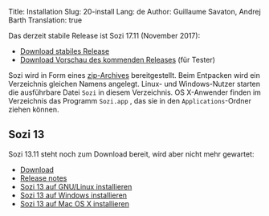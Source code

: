 Title: Installation
Slug: 20-install
Lang: de
Author: Guillaume Savaton, Andrej Barth
Translation: true

Das derzeit stabile Release ist Sozi 17.11 (November 2017):

  * [Download stabiles Release](https://github.com/senshu/Sozi/releases/tag/17.11)
  * [Download Vorschau des kommenden Releases](https://drive.google.com/open?id=0ByRUreHgekjMWG9teGM2dE8wck0) (für Tester)

Sozi wird in Form eines [zip-Archives](https://en.wikipedia.org/wiki/Zip_%28file_format%29) bereitgestellt.
Beim Entpacken wird ein Verzeichnis gleichen Namens angelegt.
Linux- und Windows-Nutzer starten die ausführbare Datei `Sozi` in diesem Verzeichnis.
OS X-Anwender finden im Verzeichnis das Programm `Sozi.app` , das sie in den `Applications`-Ordner ziehen können.

Sozi 13
-------

Sozi 13.11 steht noch zum Download bereit, wird aber nicht mehr gewartet:

  * [Download](https://github.com/senshu/Sozi/releases/download/13.11/sozi-release-13.11-30213629.zip)
  * [Release notes](|filename|/Releases/release-13.11.md)
  * [Sozi 13 auf GNU/Linux installieren](|filename|sozi-13-install-linux.md)
  * [Sozi 13 auf Windows installieren](|filename|sozi-13-install-windows.md)
  * [Sozi 13 auf Mac OS X installieren](|filename|sozi-13-install-osx.md)
